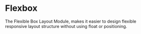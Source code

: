 # Flexbox
The Flexible Box Layout Module, makes it easier to design flexible responsive layout structure without using float or positioning.
